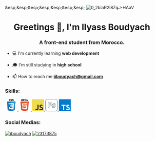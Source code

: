 
&esp;&esp;&esp;&esp;&esp;&esp;&esp; ![0_2blaR2l8ZqJ-HAaV](https://github.com/iboudyach/iboudyach/assets/155192998/b67af195-ec37-4616-bde5-760f7d52ff86)






<h1 align="center">Greetings 👋, I'm Ilyass Boudyach</h1>
<h3 align="center">A front-end student from Morocco.</h3>

- 💻 I'm currently learning **web development**

- 🎓 I'm still studying in **high school**

- 📫 How to reach me **iiboudyach@gmail.com**

<h3 align="left">Skills:</h3>
<p align="left"> <a href="https://www.w3schools.com/css/" target="_blank" rel="noreferrer"> <img src="https://raw.githubusercontent.com/devicons/devicon/master/icons/css3/css3-original-wordmark.svg" alt="css3" width="40" height="40"/> </a> <a href="https://www.w3.org/html/" target="_blank" rel="noreferrer"> <img src="https://raw.githubusercontent.com/devicons/devicon/master/icons/html5/html5-original-wordmark.svg" alt="html5" width="40" height="40"/> </a> <a href="https://developer.mozilla.org/en-US/docs/Web/JavaScript" target="_blank" rel="noreferrer"> <img src="https://raw.githubusercontent.com/devicons/devicon/master/icons/javascript/javascript-original.svg" alt="javascript" width="40" height="40"/> </a> <a href="https://www.photoshop.com/en" target="_blank" rel="noreferrer"> <img src="https://raw.githubusercontent.com/devicons/devicon/master/icons/photoshop/photoshop-line.svg" alt="photoshop" width="40" height="40"/> </a> <a href="https://www.typescriptlang.org/" target="_blank" rel="noreferrer"> <img src="https://raw.githubusercontent.com/devicons/devicon/master/icons/typescript/typescript-original.svg" alt="typescript" width="40" height="40"/> </a> </p>

<h3 align="left">Social Medias:</h3>
<p align="left">
<a href="https://twitter.com/iboudyach" target="blank"><img align="center" src="https://raw.githubusercontent.com/rahuldkjain/github-profile-readme-generator/master/src/images/icons/Social/twitter.svg" alt="iboudyach" height="30" width="40" /></a>
<a href="https://stackoverflow.com/users/23173875" target="blank"><img align="center" src="https://raw.githubusercontent.com/rahuldkjain/github-profile-readme-generator/master/src/images/icons/Social/stack-overflow.svg" alt="23173875" height="30" width="40" /></a>
</p>

